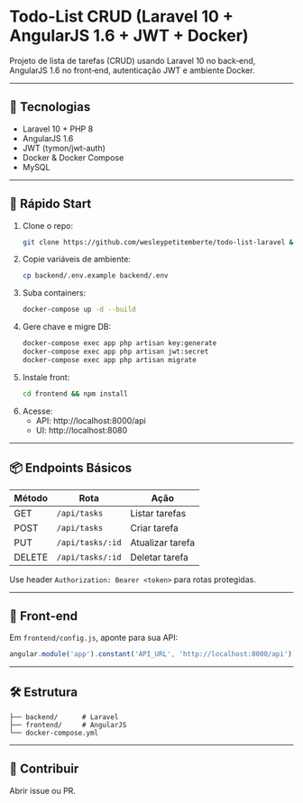 # Todo-List CRUD (Laravel 10 + AngularJS 1.6 + JWT + Docker)

Projeto de lista de tarefas (CRUD) usando Laravel 10 no back‑end, AngularJS 1.6 no front‑end, autenticação JWT e ambiente Docker.

---

## 🔧 Tecnologias

- Laravel 10 + PHP 8
- AngularJS 1.6
- JWT (tymon/jwt-auth)
- Docker & Docker Compose
- MySQL

---

## 🚀 Rápido Start

1. Clone o repo:
   ```bash
   git clone https://github.com/wesleypetitemberte/todo-list-laravel && cd todo-list-laravel
   ```
2. Copie variáveis de ambiente:
   ```bash
   cp backend/.env.example backend/.env
   ```
3. Suba containers:
   ```bash
   docker-compose up -d --build
   ```
4. Gere chave e migre DB:
   ```bash
   docker-compose exec app php artisan key:generate 
   docker-compose exec app php artisan jwt:secret 
   docker-compose exec app php artisan migrate
   ```
5. Instale front:
   ```bash
   cd frontend && npm install
   ```
6. Acesse:
   - API: http://localhost:8000/api
   - UI: http://localhost:8080

---

## 📦 Endpoints Básicos

| Método | Rota             | Ação            |
| ------ | ---------------- | --------------- |
| GET    | `/api/tasks`     | Listar tarefas  |
| POST   | `/api/tasks`     | Criar tarefa    |
| PUT    | `/api/tasks/:id` | Atualizar tarefa|
| DELETE | `/api/tasks/:id` | Deletar tarefa  |

Use header `Authorization: Bearer <token>` para rotas protegidas.

---

## 📝 Front‑end

Em `frontend/config.js`, aponte para sua API:
```js
angular.module('app').constant('API_URL', 'http://localhost:8000/api');
```

---

## 🛠️ Estrutura

```
├── backend/      # Laravel
├── frontend/     # AngularJS
└── docker-compose.yml
```

---

## 🤝 Contribuir

Abrir issue ou PR.

